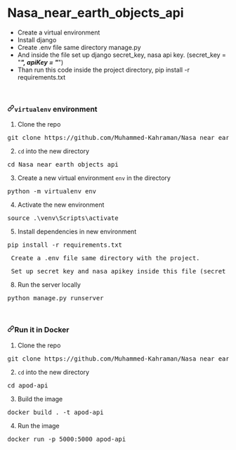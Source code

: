 # Nasa_near_earth_objects_api

- Create a virtual environment
- Install django
- Create .env file same directory manage.py
- And inside the file set up django secret_key, nasa api key. (secret_key = "*******", apiKey = "*******")
- Than run this code inside the project directory, pip install -r requirements.txt


<p dir="auto"> </p>
<h3 dir="auto"><a id="user-content-virtualenv-environment-" class="anchor" aria-hidden="true" href="#virtualenv-environment-"><svg class="octicon octicon-link" viewBox="0 0 16 16" version="1.1" width="16" height="16" aria-hidden="true"><path fill-rule="evenodd" d="M7.775 3.275a.75.75 0 001.06 1.06l1.25-1.25a2 2 0 112.83 2.83l-2.5 2.5a2 2 0 01-2.83 0 .75.75 0 00-1.06 1.06 3.5 3.5 0 004.95 0l2.5-2.5a3.5 3.5 0 00-4.95-4.95l-1.25 1.25zm-4.69 9.64a2 2 0 010-2.83l2.5-2.5a2 2 0 012.83 0 .75.75 0 001.06-1.06 3.5 3.5 0 00-4.95 0l-2.5 2.5a3.5 3.5 0 004.95 4.95l1.25-1.25a.75.75 0 00-1.06-1.06l-1.25 1.25a2 2 0 01-2.83 0z"></path></svg></a><code>virtualenv</code> environment <a name="user-content-virtualenv"></a></h3>
<ol dir="auto">
<li>Clone the repo</li>
</ol>
<div class="highlight highlight-source-shell position-relative overflow-auto" data-snippet-clipboard-copy-content="git clone https://github.com/nasa/apod-api"><pre>git clone https://github.com/Muhammed-Kahraman/Nasa_near_earth_objects_api.git</pre></div>
<ol start="2" dir="auto">
<li><code>cd</code> into the new directory</li>
</ol>
<div class="highlight highlight-source-shell position-relative overflow-auto" data-snippet-clipboard-copy-content="cd apod-api"><pre><span class="pl-c1">cd</span> Nasa_near_earth_objects_api </pre></div>
<ol start="3" dir="auto">
<li>Create a new virtual environment <code>env</code> in the directory</li>
</ol>
<div class="highlight highlight-source-shell position-relative overflow-auto" data-snippet-clipboard-copy-content="python -m virtualenv env"><pre>python -m virtualenv env</pre></div>
<ol start="4" dir="auto">
<li>Activate the new environment</li>
</ol>
<div class="highlight highlight-source-shell position-relative overflow-auto" data-snippet-clipboard-copy-content="source env/bin/activate"><pre><span class="pl-c1">source</span> .\venv\Scripts\activate </pre></div>
<ol start="5" dir="auto">
<li>Install dependencies in new environment</li>
</ol>
<div class="highlight highlight-source-shell position-relative overflow-auto" data-snippet-clipboard-copy-content="pip install -r requirements.txt"><pre>pip install -r requirements.txt</pre></div>
<div class="highlight highlight-source-shell position-relative overflow-auto" data-snippet-clipboard-copy-content="pip install -r requirements.txt"><pre> Create a .env file same directory with the project.</pre></div>
<div class="highlight highlight-source-shell position-relative overflow-auto" data-snippet-clipboard-copy-content="pip install -r requirements.txt"><pre> Set up secret_key and nasa apikey inside this file (secret_key = "", apiKey = "")</pre></div>
<ol start="8" dir="auto">
<li>Run the server locally</li>
</ol>
<div class="highlight highlight-source-shell position-relative overflow-auto" data-snippet-clipboard-copy-content="python application.py"><pre>python manage.py runserver </pre></div>
<p dir="auto"> </p>

<h3 dir="auto"><a id="user-content-run-it-in-docker" class="anchor" aria-hidden="true" href="#run-it-in-docker"><svg class="octicon octicon-link" viewBox="0 0 16 16" version="1.1" width="16" height="16" aria-hidden="true"><path fill-rule="evenodd" d="M7.775 3.275a.75.75 0 001.06 1.06l1.25-1.25a2 2 0 112.83 2.83l-2.5 2.5a2 2 0 01-2.83 0 .75.75 0 00-1.06 1.06 3.5 3.5 0 004.95 0l2.5-2.5a3.5 3.5 0 00-4.95-4.95l-1.25 1.25zm-4.69 9.64a2 2 0 010-2.83l2.5-2.5a2 2 0 012.83 0 .75.75 0 001.06-1.06 3.5 3.5 0 00-4.95 0l-2.5 2.5a3.5 3.5 0 004.95 4.95l1.25-1.25a.75.75 0 00-1.06-1.06l-1.25 1.25a2 2 0 01-2.83 0z"></path></svg></a>Run it in Docker</h3>
<ol dir="auto">
<li>Clone the repo</li>
</ol>
<div class="highlight highlight-source-shell position-relative overflow-auto" data-snippet-clipboard-copy-content="git clone https://github.com/nasa/apod-api.git"><pre>git clone https://github.com/Muhammed-Kahraman/Nasa_near_earth_objects_api.git </pre></div>
<ol start="2" dir="auto">
<li><code>cd</code> into the new directory</li>
</ol>
<div class="highlight highlight-source-shell position-relative overflow-auto" data-snippet-clipboard-copy-content="cd apod-api"><pre><span class="pl-c1">cd</span> apod-api</pre></div>
<ol start="3" dir="auto">
<li>Build the image</li>
</ol>
<div class="highlight highlight-source-shell position-relative overflow-auto" data-snippet-clipboard-copy-content="docker build . -t apod-api"><pre>docker build <span class="pl-c1">.</span> -t apod-api</pre></div>
<ol start="4" dir="auto">
<li>Run the image</li>
</ol>
<div class="highlight highlight-source-shell position-relative overflow-auto" data-snippet-clipboard-copy-content="docker run -p 5000:5000 apod-api"><pre>docker run -p 5000:5000 apod-api</pre></div>
